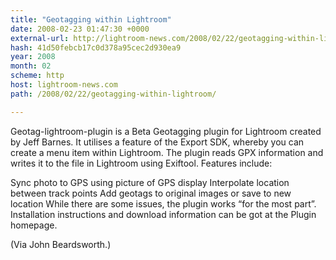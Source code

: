 ```yaml
---
title: "Geotagging within Lightroom"
date: 2008-02-23 01:47:30 +0000
external-url: http://lightroom-news.com/2008/02/22/geotagging-within-lightroom/
hash: 41d50febcb17c0d378a95cec2d930ea9
year: 2008
month: 02
scheme: http
host: lightroom-news.com
path: /2008/02/22/geotagging-within-lightroom/

---
```


Geotag-lightroom-plugin is a Beta Geotagging plugin for Lightroom created by Jeff Barnes. It utilises a feature of the Export SDK, whereby you can create a menu item within Lightroom. The plugin reads GPX information and writes it to the file in Lightroom using Exiftool.
Features include:

Sync photo to GPS using picture of GPS display
Interpolate location between track points
Add geotags to original images or save to new location
While there are some issues, the plugin works “for the most part”. Installation instructions and download information can be got at the Plugin homepage.

(Via John Beardsworth.)

